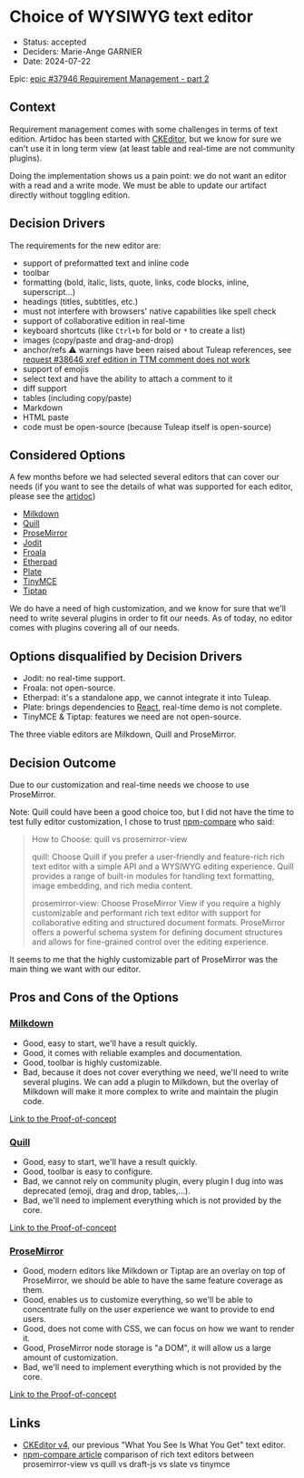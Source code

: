 # Choice of WYSIWYG text editor

* Status: accepted
* Deciders: Marie-Ange GARNIER
* Date: 2024-07-22

Epic: [epic #37946 Requirement Management - part 2][0]

## Context

Requirement management comes with some challenges in terms of text edition. Artidoc has been started with [CKEditor][5], but we know for sure we can't use it in long term view (at least table and real-time are not community plugins).

Doing the implementation shows us a pain point: we do not want an editor with a read and a write mode. We must be able to update our artifact directly without toggling edition.

## Decision Drivers

The requirements for the new editor are:

* support of preformatted text and inline code
* toolbar
* formatting (bold, italic, lists, quote, links, code blocks, inline, superscript...)
* headings (titles, subtitles, etc.)
* must not interfere with browsers' native capabilities like spell check
* support of collaborative edition in real-time
* keyboard shortcuts (like `Ctrl+b` for bold or `*` to create a list)
* images (copy/paste and drag-and-drop)
* anchor/refs ⚠️ warnings have been raised about Tuleap references, see [request #38646 xref edition in TTM comment does not work][1]
* support of emojis
* select text and have the ability to attach a comment to it
* diff support
* tables (including copy/paste)
* Markdown
* HTML paste
* code must be open-source (because Tuleap itself is open-source)

## Considered Options

A few months before we had selected several editors that can cover our needs (if you want to see the details of what was supported for each editor, please see the [artidoc][7])

* [Milkdown][8]
* [Quill][9]
* [ProseMirror][10]
* [Jodit][11]
* [Froala][12]
* [Etherpad][13]
* [Plate][14]
* [TinyMCE][15]
* [Tiptap][16]

We do have a need of high customization, and we know for sure that we'll need to write several plugins in order to fit our needs.
As of today, no editor comes with plugins covering all of our needs.

## Options disqualified by Decision Drivers

* Jodit: no real-time support.
* Froala: not open-source.
* Etherpad: it's a standalone app, we cannot integrate it into Tuleap.
* Plate: brings dependencies to [React][6], real-time demo is not complete.
* TinyMCE & Tiptap: features we need are not open-source.

The three viable editors are Milkdown, Quill and ProseMirror.

## Decision Outcome

Due to our customization and real-time needs we choose to use ProseMirror.

Note: Quill could have been a good choice too, but I did not have the time to test fully editor customization,
I chose to trust [npm-compare][17] who said:
> How to Choose: quill vs prosemirror-view
>
> quill: Choose Quill if you prefer a user-friendly and feature-rich rich text editor with a simple API and a WYSIWYG editing experience. Quill provides a range of built-in modules for handling text formatting, image embedding, and rich media content.
>
> prosemirror-view: Choose ProseMirror View if you require a highly customizable and performant rich text editor with support for collaborative editing and structured document formats. ProseMirror offers a powerful schema system for defining document structures and allows for fine-grained control over the editing experience.

It seems to me that the highly customizable part of ProseMirror was the main thing we want with our editor.

## Pros and Cons of the Options

### [Milkdown][8]

* Good, easy to start, we'll have a result quickly.
* Good, it comes with reliable examples and documentation.
* Good, toolbar is highly customizable.
* Bad, because it does not cover everything we need, we'll need to write several plugins. We can add a plugin to Milkdown, but the overlay of Milkdown will make it more complex to write and maintain the plugin code.

[Link to the Proof-of-concept][2]

### [Quill][9]

* Good, easy to start, we'll have a result quickly.
* Good, toolbar is easy to configure.
* Bad, we cannot rely on community plugin, every plugin I dug into was deprecated (emoji, drag and drop, tables,…).
* Bad, we'll need to implement everything which is not provided by the core.

[Link to the Proof-of-concept][3]

### [ProseMirror][10]

* Good, modern editors like Milkdown or Tiptap are an overlay on top of ProseMirror, we should be able to have the same feature coverage as them.
* Good, enables us to customize everything, so we'll be able to concentrate fully on the user experience we want to provide to end users.
* Good, does not come with CSS, we can focus on how we want to render it.
* Good, ProseMirror node storage is "a DOM", it will allow us a large amount of customization.
* Bad, we'll need to implement everything which is not provided by the core.

[Link to the Proof-of-concept][4]

## Links

* [CKEditor v4][5], our previous "What You See Is What You Get" text editor.
* [npm-compare article][17] comparison of rich text editors between prosemirror-view vs quill vs draft-js vs slate vs tinymce

[0]: https://tuleap.net/plugins/tracker/?aid=37946
[1]: https://tuleap.net/plugins/tracker/?aid=38646
[2]: https://gerrit.tuleap.net/c/tuleap/+/31402
[3]: https://gerrit.tuleap.net/c/tuleap/+/31440
[4]: https://gerrit.tuleap.net/c/tuleap/+/31467
[5]: https://ckeditor.com/docs/ckeditor4/latest/index.html
[6]: https://react.dev/
[7]: https://tuleap.net/artidoc/1628
[8]: https://github.com/Milkdown/milkdown
[9]: https://github.com/slab/quill
[10]: https://github.com/ProseMirror/prosemirror
[11]: https://github.com/xdan/jodit
[12]: https://github.com/froala
[13]: https://github.com/ether/etherpad-lite
[14]: https://github.com/udecode/plate
[15]: https://github.com/tinymce/tinymce
[16]: https://github.com/ueberdosis/tiptap
[17]: https://npm-compare.com/draft-js,prosemirror-view,quill,slate,tinymce
